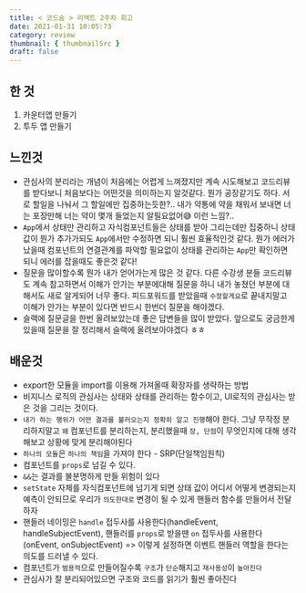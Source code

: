```yaml
---
title: < 코드숨 > 리액트 2주차 회고
date: 2021-01-31 10:05:73
category: review
thumbnail: { thumbnailSrc }
draft: false
---
```


## 한 것
1. 카운터앱 만들기
2. 투두 앱 만들기

## 느낀것
- 관심사의 분리라는 개념이 처음에는 어렵게 느껴졌지만 계속 시도해보고 코드리뷰를 받다보니 처음보다는 어떤것을 의미하는지 알것같다. 뭔가 공장같기도 하다. 서로 할일을 나눠서 그 할일에만 집중하는듯한?.. 내가 약통에 약을 채워서 보내면 너는 포장만해 너는 약이 몇개 들었는지 알필요없어😅 이런 느낌?..
- `App`에서 상태만 관리하고 자식컴포넌트들은 상태를 받아 그리는데만 집중하니 상태값이 뭔가 추가가되도 `App`에서만 수정하면 되니 훨씬 효율적인것 같다. 뭔가 에러가 났을때 컴포넌트의 연결관계를 파악할 필요없이 상태를 관리하는 `App`만 확인하면 되니 에러를 잡을때도 좋은것 같다!
- 질문을 많이할수록 뭔가 내가 얻어가는게 많은 것 같다. 다른 수강생 분들 코드리뷰도 계속 참고하면서 이해가 안가는 부분에대해 질문을 하니 내가 놓쳤던 부분에 대해서도 새로 알게되어 너무 좋다. 피드포워드를 받았을때 `수정할게요`로 끝내지말고 이해가 안가는 부분이 있다면 반드시 한번더 질문을 해야겠다.
- 슬랙에 질문글을 한번 올려보았는데 좋은 답변들을 많이 받았다. 앞으로도 궁금한게 있을때 질문을 잘 정리해서 슬랙에 올려보아야겠다 ㅎㅎ 


## 배운것
- export한 모듈을 import를 이용해 가져올때 확장자를 생략하는 방법
- 비지니스 로직의 관심사는 상태와 상태를 관리하는 함수이고, UI로직의 관심사는 받은 것을 그리는 것이다.
- `내가 하는 행위가 어떤 결과를 불러오는지 정확히 알고 진행`해야 한다. 그냥 무작정 분리하지말고 `왜` 컴포넌트를 분리하는지, 분리했을때 `장, 단점`이 무엇인지에 대해 생각해보고 상황에 맞게 분리해야된다
- `하나의 모듈`은 `하나의 책임`을 가져야 한다 - SRP(단일책임원칙)
- 컴포넌트를 `props`로 넘길 수 있다.
- `&&`는 결과를 불분명하게 만들 위험이 있다
- `setState` 자체를 자식컴포넌트에 넘기게 되면 상태 값이 어디서 어떻게 변경되는지 예측이 안되므로 우리가 `의도한대로` 변경이 될 수 있게 핸들러 함수를 만들어서 전달하자
- 핸들러 네이밍은 `handle` 접두사를 사용한다(handleEvent, handleSubjectEvent), 핸들러를 `props`로 받을땐 `on` 접두사를 사용한다(onEvent, onSubjectEvent) => 이렇게 설정하면 이벤트 핸들러 역할을 한다는 의도를 드러낼 수 있다.
- 컴포넌트가 `범용적`으로 만들어질수록 `구조`가 `단순`해지고 `재사용성`이 `높아진다`
- 관심사가 잘 분리되어있으면 구조와 코드를 읽기가 훨씬 좋아진다
